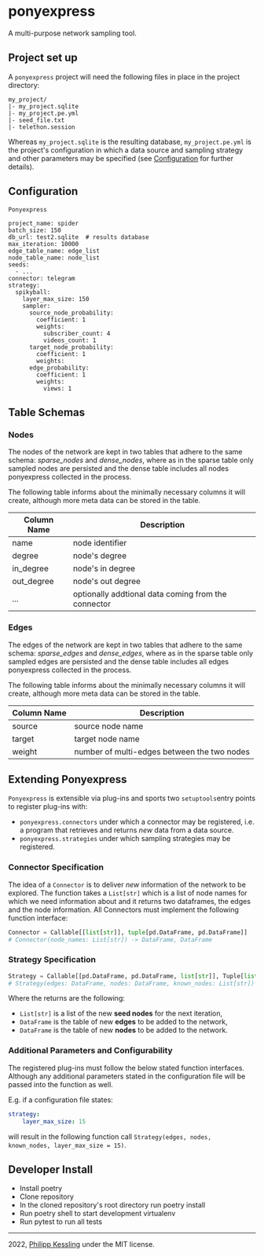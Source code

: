 # ponyexpress

A multi-purpose network sampling tool.
## Project set up

A `ponyexpress` project will need the following files in place in the project directory:

```
my_project/
|- my_project.sqlite
|- my_project.pe.yml
|- seed_file.txt
|- telethon.session
```

Whereas `my_project.sqlite` is the resulting database, `my_project.pe.yml` is the project's configuration in which a data source and sampling strategy and other parameters may be specified (see [Configuration](#configuration) for further details).

## Configuration

`Ponyexpress`

```
project_name: spider
batch_size: 150
db_url: test2.sqlite  # results database
max_iteration: 10000
edge_table_name: edge_list
node_table_name: node_list
seeds:
  - ...
connector: telegram
strategy:
  spikyball:
    layer_max_size: 150
    sampler:
      source_node_probability:
        coefficient: 1
        weights:
          subscriber_count: 4
          videos_count: 1
      target_node_probability:
        coefficient: 1
        weights:
      edge_probability:
        coefficient: 1
        weights:
          views: 1

```

## Table Schemas



### Nodes

The nodes of the network are kept in two tables that adhere to the same schema:
*sparse_nodes* and *dense_nodes*, where as in the sparse table only sampled nodes are
persisted and the dense table includes all nodes ponyexpress collected in the process.

The following table informs about the minimally necessary columns it will create,
although more meta data can be stored in the table.

| Column Name | Description                                         |
| ----------- | --------------------------------------------------- |
| name        | node identifier                                     |
| degree      | node's degree                                       |
| in_degree   | node's in degree                                    |
| out_degree  | node's out degree                                   |
| ...         | optionally addtional data coming from the connector |

### Edges

The edges of the network are kept in two tables that adhere to the same schema:
*sparse_edges* and *dense_edges*, where as in the sparse table only sampled edges are
persisted and the dense table includes all edges ponyexpress collected in the process.

The following table informs about the minimally necessary columns it will create, although more meta data can be stored in the table.

| Column Name | Description                                 |
| ----------- | ------------------------------------------- |
| source      | source node name                            |
| target      | target node name                            |
| weight      | number of multi-edges between the two nodes |

## Extending Ponyexpress

`Ponyexpress` is extensible via plug-ins and sports two `setuptools`entry points to register plug-ins with:

- `ponyexpress.connectors` under which a connector may be registered, i.e. a program that retrieves and returns _new_ data from a data source.
- `ponyexpress.strategies` under which sampling strategies may be registered.

### Connector Specification

The idea of a `Connector` is to deliver _new_ information of the network to be explored. The function takes a `List[str]` which is a list of node names for which we need information about and it returns two dataframes, the edges and the node information.
All Connectors must implement the following function interface:

```python
Connector = Callable[[list[str]], tuple[pd.DataFrame, pd.DataFrame]]
# Connector(node_names: List[str]) -> DataFrame, DataFrame
```

### Strategy Specification

```python
Strategy = Callable[[pd.DataFrame, pd.DataFrame, list[str]], Tuple[list[str], pd.DataFrame, pd.DataFrame]]
# Strategy(edges: DataFrame, nodes: DataFrame, known_nodes: List[str]) -> List[str], DataFrame, DataFrame
```

Where the returns are the following:

- `List[str]` is a list of the new **seed nodes** for the next iteration,
- `DataFrame` is the table of new **edges** to be added to the network,
- `DataFrame` is the table of new **nodes** to be added to the network.
### Additional Parameters and Configurability

The registered plug-ins must follow the below stated function interfaces. Although any additional parameters stated in the configuration file will be passed into the function as well.

E.g. if a configuration file states:

```YAML
strategy:
    layer_max_size: 15
```

will result in the following function call `Strategy(edges, nodes, known_nodes, layer_max_size = 15)`.

## Developer Install

- Install poetry
- Clone repository
- In the cloned repository's root directory run poetry install
- Run poetry shell to start development virtualenv
- Run pytest to run all tests

---

2022, [Philipp Kessling](mailto:p.kessling@leibniz-hbi.de) under the MIT license.
